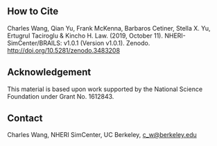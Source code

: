## How to Cite
Charles Wang, Qian Yu, Frank McKenna, Barbaros Cetiner, Stella X. Yu, Ertugrul Taciroglu & Kincho H. Law. (2019, October 11). NHERI-SimCenter/BRAILS: v1.0.1 (Version v1.0.1). Zenodo. http://doi.org/10.5281/zenodo.3483208



## Acknowledgement
This material is based upon work supported by the National Science Foundation under Grant No. 1612843.

## Contact
Charles Wang, NHERI SimCenter, UC Berkeley, c_w@berkeley.edu

